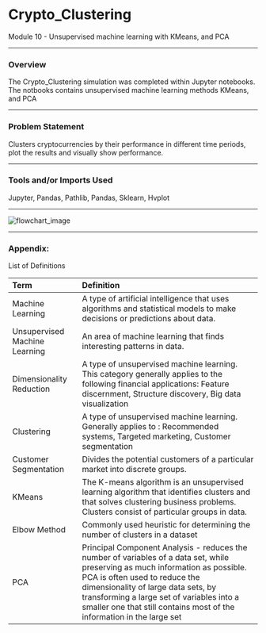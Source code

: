 # Crypto_Clustering
Module 10 - Unsupervised machine learning with KMeans, and PCA
___

### Overview
 
The Crypto_Clustering simulation was completed within Jupyter notebooks. The notbooks contains unsupervised machine learning methods KMeans, and PCA    

---
### Problem Statement

Clusters cryptocurrencies by their performance in different time periods, plot the results and visually show performance.
 
---
### Tools and/or Imports Used 
Jupyter, Pandas, Pathlib, Pandas, Sklearn, Hvplot 

---
![flowchart_image](https://s3.ap-south-1.amazonaws.com/myinterviewtrainer-domestic/public_assets/assets/000/000/090/original/Machine_Learning_Algorithms.png?1614944204)

---
### Appendix:  
List of Definitions

| Term | Definition |
| :--- | :--- |
|Machine Learning|A type of artificial intelligence that uses algorithms and statistical models to make decisions or predictions about data.|
|Unsupervised Machine Learning|An area of machine learning that finds interesting patterns in data.|
|Dimensionality Reduction |A type of unsupervised machine learning. This category generally applies to the following financial applications: Feature discernment, Structure discovery, Big data visualization|
|Clustering|A type of unsupervised machine learning. Generally applies to : Recommended systems, Targeted marketing, Customer segmentation|
|Customer Segmentation|Divides the potential customers of a particular market into discrete groups.|
|KMeans|The K-means algorithm is an unsupervised learning algorithm that identifies clusters and that solves clustering business problems. Clusters consist of particular groups in data.|
|Elbow Method|Commonly used heuristic for determining the number of clusters in a dataset|
|PCA |Principal Component Analysis - reduces the number of variables of a data set, while preserving as much information as possible. PCA is often used to reduce the dimensionality of large data sets, by transforming a large set of variables into a smaller one that still contains most of the information in the large set|

